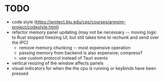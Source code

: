 # TODO

- code style (https://protect.bju.edu/cps/courses/armsim-project/codestyle.html)
- refactor memory panel updating (may not be necessary -- moving logic to Rust stopped freezing UI, but still takes time to rechunk and send over the IPC)
  - remove memory chunking -- most expensive operation
  - passing memory from backend is also expensive; compress?
  - use custom protocol instead of Tauri events
- vertical resizing of the window affects panels
- visual indicators for when the the cpu is running or keybinds have been pressed